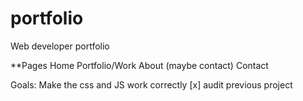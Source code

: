 # portfolio
Web developer portfolio

**Pages
Home 
Portfolio/Work
About (maybe contact)
Contact

Goals:
Make the css and JS work correctly [x]
audit previous project